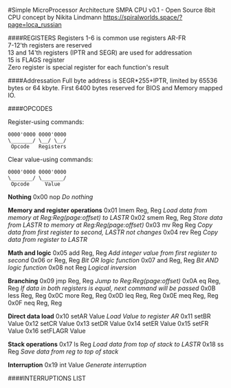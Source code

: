 #Simple MicroProcessor Architecture
SMPA CPU v0.1 - Open Source 8bit CPU concept by Nikita Lindmann
https://spiralworlds.space/?page=loca_russian

####REGISTERS
Registers 1-6 is common use registers AR-FR  
7-12'th registers are reserved  
13 and 14'th registers (IPTR and SEGR) are used for addressation  
15 is FLAGS register  
Zero register is special register for each function's result  

####Addressation
Full byte address is SEGR*255+IPTR, limited by 65536 bytes or 64 kbyte.
First 6400 bytes reserved for BIOS and Memory mapped IO.

####OPCODES

Register-using commands:
```
0000'0000 0000'0000
\_______/ \__/ \__/
 Opcode   Registers
```

Clear value-using commands:
```
0000'0000 0000'0000
\_______/ \_______/
 Opcode     Value
```

**Nothing**
0x00 nop *Do nothing*

**Memory and register operations**
0x01 lmem Reg, Reg *Load data from memory at Reg:Reg(page:offset) to LASTR*
0x02 smem Reg, Reg *Store data from LASTR to memory at Reg:Reg(page:offset)*
0x03 mv Reg Reg *Copy data from first register to second, LASTR not changes*
0x04 rev Reg *Copy data from register to LASTR*

**Math and logic**
0x05 add Reg, Reg *Add integer value from first register to second*
0x06 or Reg, Reg *Bit OR logic function*
0x07 and Reg, Reg *Bit AND logic function*
0x08 not Reg *Logical inversion*

**Branching**
0x09 jmp Reg, Reg *Jump to Reg:Reg(page:offset)*
0x0A eq Reg, Reg *If data in both registers is equal, next command will be passed*
0x0B less Reg, Reg
0x0C more Reg, Reg
0x0D leq Reg, Reg
0x0E meq Reg, Reg
0x0F neq Reg, Reg

**Direct data load**
0x10 setAR Value *Load Value to register AR*
0x11 setBR Value
0x12 setCR Value
0x13 setDR Value
0x14 setER Value
0x15 setFR Value
0x16 setFLAGR Value

**Stack operations**
0x17 ls Reg *Load data from top of stack to LASTR*
0x18 ss Reg *Save data from reg to top of stack*

**Interruption**
0x19 int Value *Generate interruption*

####INTERRUPTIONS LIST